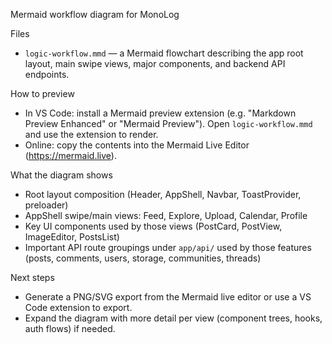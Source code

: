 Mermaid workflow diagram for MonoLog

Files
- `logic-workflow.mmd` — a Mermaid flowchart describing the app root layout, main swipe views, major components, and backend API endpoints.

How to preview
- In VS Code: install a Mermaid preview extension (e.g. "Markdown Preview Enhanced" or "Mermaid Preview"). Open `logic-workflow.mmd` and use the extension to render.
- Online: copy the contents into the Mermaid Live Editor (https://mermaid.live).

What the diagram shows
- Root layout composition (Header, AppShell, Navbar, ToastProvider, preloader)
- AppShell swipe/main views: Feed, Explore, Upload, Calendar, Profile
- Key UI components used by those views (PostCard, PostView, ImageEditor, PostsList)
- Important API route groupings under `app/api/` used by those features (posts, comments, users, storage, communities, threads)

Next steps
- Generate a PNG/SVG export from the Mermaid live editor or use a VS Code extension to export.
- Expand the diagram with more detail per view (component trees, hooks, auth flows) if needed.
